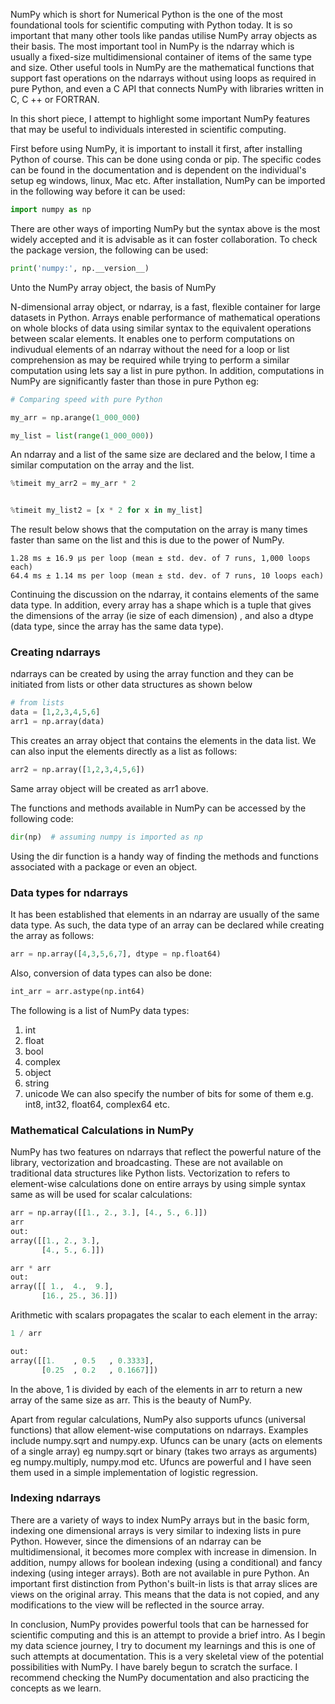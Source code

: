 NumPy which is short for Numerical Python is the one of the most foundational tools for scientific computing with Python today. It is so important that many other tools like pandas utilise NumPy array objects as their basis. The most important tool in NumPy is the ndarray  which is usually a fixed-size multidimensional container of items of the same type and size. Other useful tools in NumPy are the mathematical functions that support fast operations on the ndarrays without using loops as required in pure Python, and even a C API that connects NumPy with libraries written in C, C ++ or FORTRAN. 

In this short piece, I attempt to highlight some important NumPy features that may be useful to individuals interested in scientific computing. 

First before using NumPy, it is important to install it first, after installing Python of course. This can be done using conda or pip. The specific codes can be found in the documentation and is dependent on the individual's setup eg windows, linux, Mac etc. After installation, NumPy can be imported in the following way before it can be used:

```py
import numpy as np
```
There are other ways of importing NumPy but the syntax above is the most widely accepted and it is advisable as it can foster collaboration. 
To check the package version, the following can be used:
```py
print('numpy:', np.__version__)
```
Unto the NumPy array object, the basis of NumPy

N-dimensional array object, or ndarray, is a fast, flexible container for large datasets in Python. Arrays enable performance of mathematical operations on whole blocks of data using similar syntax to the equivalent operations between scalar elements. It enables one to perform computations on indivudual elements of an ndarray without the need for a loop or list comprehension as may be required while trying to perform a similar computation using lets say a list in pure python. 
In addition, computations in NumPy are significantly faster than those in pure Python eg:

```py
# Comparing speed with pure Python

my_arr = np.arange(1_000_000)

my_list = list(range(1_000_000))

```
An ndarray and a list of the same size are declared and the below, I time a similar computation on the array and the list. 


```py
%timeit my_arr2 = my_arr * 2


%timeit my_list2 = [x * 2 for x in my_list]
```

The result below shows that the  computation on the array is many times faster than same on the list and this is due to the power of NumPy. 
```
1.28 ms ± 16.9 µs per loop (mean ± std. dev. of 7 runs, 1,000 loops each)
64.4 ms ± 1.14 ms per loop (mean ± std. dev. of 7 runs, 10 loops each)
```
Continuing the discussion on the ndarray, it contains elements of the same data type. In addition, every array has a shape which is a tuple that gives the dimensions of the array (ie size of each dimension) , and also a dtype (data type, since the array has the same data type). 

### Creating ndarrays
ndarrays can be created by using the array function and they can be initiated from lists or other data structures as shown below

```py
# from lists
data = [1,2,3,4,5,6]
arr1 = np.array(data)

```

This creates an array object that contains the elements in the data list. We can also input the elements directly as a list as follows:

```py
arr2 = np.array([1,2,3,4,5,6])

```
Same array object will be created as arr1 above. 

The functions and methods available in NumPy can be accessed by the following code:
```py
dir(np)  # assuming numpy is imported as np
```
Using the dir function is a handy way of finding the methods and functions associated with a package or even an object. 

### Data types for ndarrays
It has been established that elements in an ndarray are usually of the same data type. As such, the data type of an array can be declared while creating the array as follows:

```py
arr = np.array([4,3,5,6,7], dtype = np.float64)
```
Also, conversion of data types can also be done:

```py
int_arr = arr.astype(np.int64)
```
The following is a list of NumPy data types:
1. int
2. float
3. bool
4. complex
5. object
6. string
7. unicode
We can also specify the number of bits for some of them e.g. int8, int32, float64, complex64 etc. 

### Mathematical Calculations in NumPy
NumPy has two features on ndarrays that reflect the powerful nature of the library, vectorization and broadcasting. These are not available on traditional data structures like Python lists. 
Vectorization to refers to element-wise calculations done on entire arrays by using simple syntax same as will be used for scalar calculations:
```py
arr = np.array([[1., 2., 3.], [4., 5., 6.]])
arr
out: 
array([[1., 2., 3.],
       [4., 5., 6.]])

arr * arr 
out:
array([[ 1.,  4.,  9.],
       [16., 25., 36.]])

```

Arithmetic with scalars propagates the scalar to each element in the array:
```py
1 / arr

out:
array([[1.    , 0.5   , 0.3333],
       [0.25  , 0.2   , 0.1667]])
```
In the above, 1 is divided by each of the elements in arr to return a new array of the same size as arr. This is the beauty of NumPy. 

Apart from regular calculations, NumPy also supports ufuncs (universal functions) that allow element-wise computations on ndarrays.
Examples include numpy.sqrt and numpy.exp. Ufuncs can be unary (acts on elements of a single array) eg numpy.sqrt or binary (takes two arrays as arguments) eg numpy.multiply, numpy.mod etc. Ufuncs are powerful and I have seen them used in a simple implementation of logistic regression. 

### Indexing ndarrays

There are a variety of ways to index NumPy arrays but in the basic form, indexing  one dimensional arrays is very similar to indexing lists in pure Python. However, since the dimensions of an ndarray can be multidimensional, it becomes more complex with increase in dimension. In addition, numpy allows for boolean indexing (using a conditional) and fancy indexing (using integer arrays). Both are not available in pure Python. An important first distinction from Python's built-in lists is that array slices are views on the original array. This means that the data is not copied, and any modifications to the view will be reflected in the source array. 



In conclusion, NumPy provides powerful tools that can be harnessed for scientific computing and this is an attempt to provide a brief intro. 
As I begin my data science journey, I try to document my learnings and this is one of such attempts at documentation. This is a very skeletal view of the potential possibilities with NumPy. I have barely begun to scratch the surface. I recommend checking the NumPy documentation and also practicing the concepts as we learn. 

